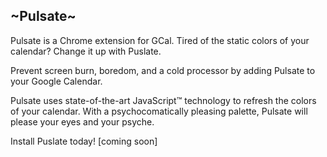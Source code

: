 ## ~Pulsate~

Pulsate is a Chrome extension for GCal.  Tired of the static colors of your calendar? Change it up with Puslate.

Prevent screen burn, boredom, and a cold processor by adding Pulsate to your Google Calendar.

Pulsate uses state-of-the-art JavaScript™ technology to refresh the colors of your calendar.  With a psychocomatically pleasing palette, Pulsate will please your eyes and your psyche.

Install Puslate today! [coming soon]
